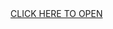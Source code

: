 <!DOCTYPE HTML>
<html lang="en">
<body>
 <!-- Text link tag - by www.rapidtables.com -->
 <a href="https://a.vfghd.com/1442cbd6-6a35-4dbe-8c71-71301b0b9693?subID1=&affiliateID=8322&source=&subID2=">CLICK HERE TO OPEN</a>
</body>
</html>
